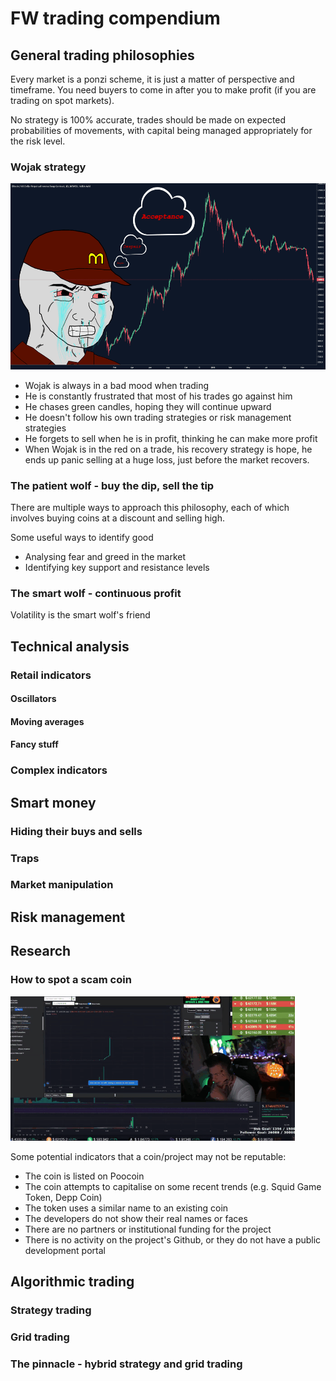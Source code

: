 # FW trading compendium

## General trading philosophies

Every market is a ponzi scheme, it is just a matter of perspective and timeframe. You need buyers to come in after you to make profit (if you are trading on spot markets). 

No strategy is 100% accurate, trades should be made on expected probabilities of movements, with capital being managed appropriately for the risk level.


### Wojak strategy

![Frustrated wojak](images/wojak.png)

* Wojak is always in a bad mood when trading
* He is constantly frustrated that most of his trades go against him
* He chases green candles, hoping they will continue upward
* He doesn't follow his own trading strategies or risk management strategies
* He forgets to sell when he is in profit, thinking he can make more profit
* When Wojak is in the red on a trade, his recovery strategy is hope, he ends up panic selling at a huge loss, just before the market recovers.

### The patient wolf - buy the dip, sell the tip

There are multiple ways to approach this philosophy, each of which involves buying coins at a discount and selling high.

Some useful ways to identify good

* Analysing fear and greed in the market
* Identifying key support and resistance levels


### The smart wolf - continuous profit

Volatility is the smart wolf's friend

## Technical analysis

### Retail indicators

#### Oscillators

#### Moving averages

#### Fancy stuff


### Complex indicators

####


## Smart money

### Hiding their buys and sells

### Traps

### Market manipulation


## Risk management

## Research

### How to spot a scam coin

![Squid token rug pull](images/squid.gif)

Some potential indicators that a coin/project may not be reputable:

* The coin is listed on Poocoin
* The coin attempts to capitalise on some recent trends (e.g. Squid Game Token, Depp Coin)
* The token uses a similar name to an existing coin
* The developers do not show their real names or faces
* There are no partners or institutional funding for the project
* There is no activity on the project's Github, or they do not have a public development portal


## Algorithmic trading

### Strategy trading

### Grid trading

### The pinnacle - hybrid strategy and grid trading